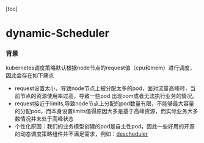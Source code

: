[toc]

# dynamic-Scheduler



### 背景

kubernetes调度策略默认根据node节点的request值（cpu和mem）进行调度，因此会存在如下痛点

- request设置太小，导致node节点上被分配太多的pod，面对流量高峰时，当前节点的资源使用率过高，导致一些pod 出现oom或者无法执行业务的情况。
- request接近于limits,导致node节点上分配的pod数量有限，不能够最大容量的分配pod，而本身设置limits值得原因大多是基于高峰资源，而实际业务大多数情况并未处于高峰状态
- 个性化原因：我们的业务模型创建的pod是自主性pod，因此一些好用的开源的动态调度策略组件并不满足需求，例如：[descheduler](https://github.com/kubernetes-sigs/descheduler)



### 



